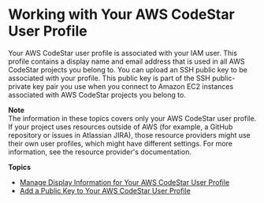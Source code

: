 # Working with Your AWS CodeStar User Profile<a name="working-with-user-info"></a>

Your AWS CodeStar user profile is associated with your IAM user\. This profile contains a display name and email address that is used in all AWS CodeStar projects you belong to\. You can upload an SSH public key to be associated with your profile\. This public key is part of the SSH public\-private key pair you use when you connect to Amazon EC2 instances associated with AWS CodeStar projects you belong to\.

**Note**  
The information in these topics covers only your AWS CodeStar user profile\. If your project uses resources outside of AWS \(for example, a GitHub repository or issues in Atlassian JIRA\), those resource providers might use their own user profiles, which might have different settings\. For more information, see the resource provider's documentation\.

**Topics**
+ [Manage Display Information for Your AWS CodeStar User Profile](how-to-manage-user-pref.md)
+ [Add a Public Key to Your AWS CodeStar User Profile](how-to-add-ec2-key.md)